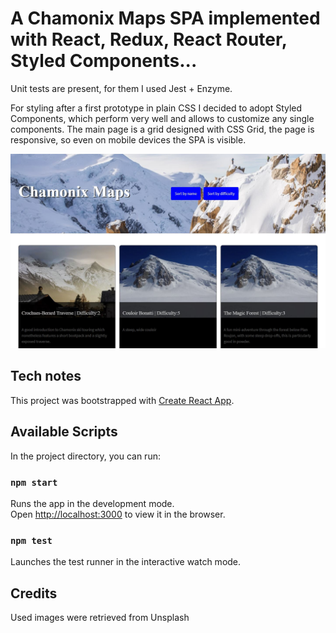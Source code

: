 # A Chamonix Maps SPA implemented with React, Redux, React Router, Styled Components...

Unit tests are present, for them I used Jest + Enzyme.

For styling after a first prototype in plain CSS I decided to adopt Styled Components, which perform very well and allows to customize any single components.
The main page is a grid designed with CSS Grid, the page is responsive, so even on mobile devices the SPA is visible.

![Demo](/demo/chamonix-maps.jpg)

## Tech notes

This project was bootstrapped with [Create React App](https://github.com/facebook/create-react-app).

## Available Scripts

In the project directory, you can run:

### `npm start`

Runs the app in the development mode.<br>
Open [http://localhost:3000](http://localhost:3000) to view it in the browser.

### `npm test`

Launches the test runner in the interactive watch mode.<br>

## Credits

Used images were retrieved from Unsplash

